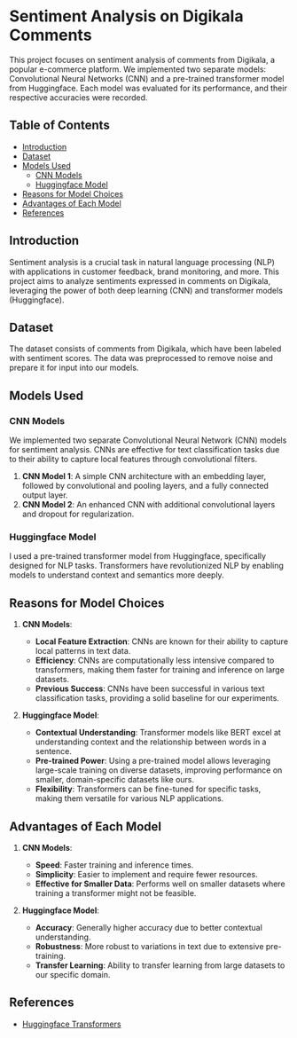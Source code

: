 # Sentiment Analysis on Digikala Comments

This project focuses on sentiment analysis of comments from Digikala, a popular e-commerce platform. We implemented two separate models: Convolutional Neural Networks (CNN) and a pre-trained transformer model from Huggingface. Each model was evaluated for its performance, and their respective accuracies were recorded.

## Table of Contents

- [Introduction](#introduction)
- [Dataset](#dataset)
- [Models Used](#models-used)
  - [CNN Models](#cnn-models)
  - [Huggingface Model](#huggingface-model)                              
- [Reasons for Model Choices](#reasons-for-model-choices)
- [Advantages of Each Model](#advantages-of-each-model)
- [References](#references)

## Introduction

Sentiment analysis is a crucial task in natural language processing (NLP) with applications in customer feedback, brand monitoring, and more. This project aims to analyze sentiments expressed in comments on Digikala, leveraging the power of both deep learning (CNN) and transformer models (Huggingface).

## Dataset

The dataset consists of comments from Digikala, which have been labeled with sentiment scores. The data was preprocessed to remove noise and prepare it for input into our models.

## Models Used

### CNN Models

We implemented two separate Convolutional Neural Network (CNN) models for sentiment analysis. CNNs are effective for text classification tasks due to their ability to capture local features through convolutional filters.

1. **CNN Model 1**: A simple CNN architecture with an embedding layer, followed by convolutional and pooling layers, and a fully connected output layer.
2. **CNN Model 2**: An enhanced CNN with additional convolutional layers and dropout for regularization.

### Huggingface Model

I used a pre-trained transformer model from Huggingface, specifically designed for NLP tasks. Transformers have revolutionized NLP by enabling models to understand context and semantics more deeply.


## Reasons for Model Choices

1. **CNN Models**:
   - **Local Feature Extraction**: CNNs are known for their ability to capture local patterns in text data.
   - **Efficiency**: CNNs are computationally less intensive compared to transformers, making them faster for training and inference on large datasets.
   - **Previous Success**: CNNs have been successful in various text classification tasks, providing a solid baseline for our experiments.

2. **Huggingface Model**:
   - **Contextual Understanding**: Transformer models like BERT excel at understanding context and the relationship between words in a sentence.
   - **Pre-trained Power**: Using a pre-trained model allows leveraging large-scale training on diverse datasets, improving performance on smaller, domain-specific datasets like ours.
   - **Flexibility**: Transformers can be fine-tuned for specific tasks, making them versatile for various NLP applications.

## Advantages of Each Model

1. **CNN Models**:
   - **Speed**: Faster training and inference times.
   - **Simplicity**: Easier to implement and require fewer resources.
   - **Effective for Smaller Data**: Performs well on smaller datasets where training a transformer might not be feasible.

2. **Huggingface Model**:
   - **Accuracy**: Generally higher accuracy due to better contextual understanding.
   - **Robustness**: More robust to variations in text due to extensive pre-training.
   - **Transfer Learning**: Ability to transfer learning from large datasets to our specific domain.


## References

- [Huggingface Transformers](https://huggingface.co/transformers/)

